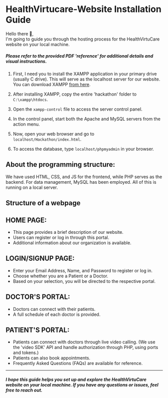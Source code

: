 # HealthVirtucare-Website Installation Guide

Hello there 👋,<br>
I'm going to guide you through the hosting process for the HealthVirtuCare website on your local machine.

<h5><i>Please refer to the provided PDF 'reference' for additional details and visual instructions.</i></h5>

1. First, I need you to install the XAMPP application in your primary drive (usually C drive). This will serve as the localhost server for our website. You can download XAMPP [from here](https://www.apachefriends.org/).

2. After installing XAMPP, copy the entire 'hackathon' folder to `C:\xampp\htdocs`.

3. Open the `xampp-control` file to access the server control panel.

4. In the control panel, start both the Apache and MySQL servers from the action menu.

5. Now, open your web browser and go to `localhost/Hackathon/index.html`.

6. To access the database, type `localhost/phpmyadmin` in your browser.

## About the programming structure:
We have used HTML, CSS, and JS for the frontend, while PHP serves as the backend. For data management, MySQL has been employed. All of this is running on a local server.

<h2>Structure of a webpage</h2>

## HOME PAGE:
- This page provides a brief description of our website.
- Users can register or log in through this portal.
- Additional information about our organization is available.

## LOGIN/SIGNUP PAGE:
- Enter your Email Address, Name, and Password to register or log in.
- Choose whether you are a Patient or a Doctor.
- Based on your selection, you will be directed to the respective portal.

## DOCTOR'S PORTAL:
- Doctors can connect with their patients.
- A full schedule of each doctor is provided.

## PATIENT'S PORTAL:
- Patients can connect with doctors through live video calling.
  (We use the 'video SDK' API and handle authorization through PHP, using ports and tokens.)
- Patients can also book appointments.
- Frequently Asked Questions (FAQs) are available for reference.
<hr>
<h5><i>I hope this guide helps you set up and explore the HealthVirtuCare website on your local machine. If you have any questions or issues, feel free to reach out.</i></h5>
